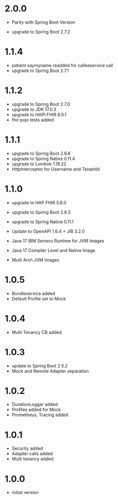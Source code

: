 # 2.0.0
- Parity with Spring Boot Version

- upgrade to Spring Boot 2.7.2

# 1.1.4
- patient saymyname readded for calleeservice call   
- upgrade to Spring Boot 2.7.1

# 1.1.2
- upgrade to Spring Boot 2.7.0
- upgrade to JDK 17.0.3
- upgrade to HAPI FHIR 6.0.1
- fhir pojo tests added

# 1.1.1
- upgrade to Spring Boot 2.6.6
- upgrade to Spring Native 0.11.4
- upgrade to Lombok 1.18.22
- HttpInterceptor for Username and TenantId

# 1.1.0
- upgrade to HAP FHIR 5.6.0

- upgrade to Spring Boot 2.6.3
- upgrade to Spring Native 0.11.1
- Update to OpenAPI 1.6.4 + JIB 3.2.0

- Java 17 IBM Semeru Runtime for JVM Images
- Java 17 Compiler Level and Native Image
- Multi Arch JVM Images

# 1.0.5
- Bundleservice added
- Default Profile set to Mock

# 1.0.4
- Multi Tenancy CB added

# 1.0.3
- update to Spring Boot 2.5.2
- Mock and Remote Adapter separation

# 1.0.2
- DurationLogger added
- Profiles added for Mock
- Prometheus, Tracing added

# 1.0.1
- Security added
- Adapter calls added
- Multi tenancy added

# 1.0.0
- initial version